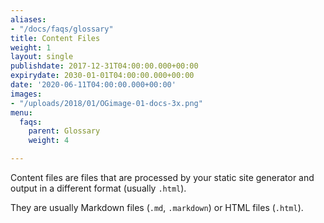 ```yaml
---
aliases:
- "/docs/faqs/glossary"
title: Content Files
weight: 1
layout: single
publishdate: 2017-12-31T04:00:00.000+00:00
expirydate: 2030-01-01T04:00:00.000+00:00
date: '2020-06-11T04:00:00.000+00:00'
images:
- "/uploads/2018/01/OGimage-01-docs-3x.png"
menu:
  faqs:
    parent: Glossary
    weight: 4

---
```

Content files are files that are processed by your static site generator and output in a different format (usually `.html`).

They are usually Markdown files (`.md`, `.markdown`) or HTML files (`.html`).
